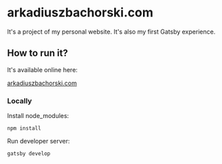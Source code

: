 # arkadiuszbachorski.com

It's a project of my personal website. It's also my first Gatsby experience.

## How to run it?

It's available online here:

[arkadiuszbachorski.com](https://www.arkadiuszbachorski.com/)

### Locally

Install node_modules:

```
npm install
```

Run developer server:

```
gatsby develop
```
